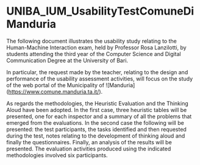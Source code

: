 # UNIBA_IUM_UsabilityTestComuneDiManduria
The following document illustrates the usability study relating to the Human-Machine Interaction exam, held by Professor Rosa Lanzilotti, by students attending the third year of the Computer Science and Digital Communication Degree at the University of Bari. 

In particular, the request made by the teacher, relating to the design and performance of the usability assessment activities, will focus on the study of the web portal of the Municipality of ![Manduria] (https://www.comune.manduria.ta.it/).

As regards the methodologies, the Heuristic Evaluation and the Thinking Aloud have been adopted. 
In the first case, three heuristic tables will be presented, one for each inspector and a summary of all the problems that emerged from the evaluations. 
In the second case the following will be presented: the test participants, the tasks identified and then requested during the test, notes relating to the development of thinking aloud and finally the questionnaires. 
Finally, an analysis of the results will be presented. 
The evaluation activities produced using the indicated methodologies involved six participants.
